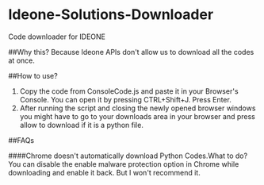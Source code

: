 Ideone-Solutions-Downloader
===========================

Code downloader for IDEONE

##Why this?
Because Ideone APIs don't allow us to download all the codes at once.

##How to use?
1. Copy the code from ConsoleCode.js and paste it in your Browser's Console. You can open it by pressing CTRL+Shift+J. Press Enter.
1. After running the script and closing the newly opened browser windows you might have to go to your downloads area in your browser and press allow to download if it is a python file.

##FAQs

####Chrome doesn't automatically download Python Codes.What to do?
You can disable the enable malware protection option in Chrome while downloading and enable it back. But I won't recommend it.
